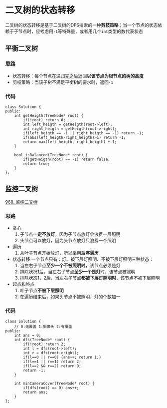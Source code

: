 # 二叉树的状态转移

二叉树的状态转移是基于二叉树的DFS搜索的一种**剪枝策略**；当一个节点的状态依赖于子节点时，应考虑用`-1`等特殊量，或者用几个`int`类型的数代表状态

## 平衡二叉树

### 思路
* 状态转移：每个节点在递归完之后返回**以该节点为根节点的树的高度**
* 剪枝策略：当该子树不满足平衡树的要求时，返回`-1`

### 代码
```
class Solution {
public:
    int getHeigth(TreeNode* root) {
        if(!root) return 0;
        int left_heigth = getHeigth(root->left);
        int right_heigth = getHeigth(root->right);
        if(left_heigth == -1 || right_heigth == -1) return -1;
        if(abs(left_heigth-right_heigth)>1) return -1;
        return max(left_heigth, right_heigth) + 1;
    }

    bool isBalanced(TreeNode* root) {
        if(getHeigth(root) == -1) return false;
        return true;
    }
};
```

## 监控二叉树
[968. 监控二叉树](https://leetcode.cn/problems/binary-tree-cameras/)

### 思路
* 贪心
  1. 子节点**一定不放灯**，因为子节点放灯会浪费一层照明
  2. 头节点可以放灯，因为头节点放灯只浪费一个照明
* 遍历
  1. 从叶子节点开始放灯，所以采用**后序遍历**
* 状态转移
一个节点只有：灯、被下层灯照明、不被下层灯照明三种状态：
  1. 当左右子节点**至少一个不被照明**时，该节点必须是灯
  2. 排除状况1后，当左右子节点**至少一个是灯**时，该节点被照明
  3. 排除状态1，2后，当左右子节点**都被下层灯照明时**，该节点不被下层照明
* 起点和终点
  1. 叶子节点**不被下层照明**
  2. 在遍历结束后，如果头节点不被照明，灯的个数加一
 
### 代码
```
class Solution {
    // 0:无覆盖 1:摄像头 2:有覆盖
public:
    int ans = 0;
    int dfs(TreeNode* root) {
        if(!root) return 2;
        int l = dfs(root->left);
        int r = dfs(root->right);
        if(l==0 || r==0) {ans++; return 1;}
        if(l==1 || r==1) return 2;
        if(l==2 && r==2) return 0;
        return -1;
    }

    int minCameraCover(TreeNode* root) {
        if(dfs(root) == 0) ans++;
        return ans;
    }
};
```

